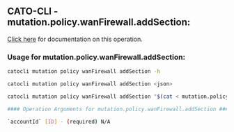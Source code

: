 
## CATO-CLI - mutation.policy.wanFirewall.addSection:
[Click here](https://api.catonetworks.com/documentation/#mutation-mutation.policy.wanFirewall.addSection) for documentation on this operation.

### Usage for mutation.policy.wanFirewall.addSection:

```bash
catocli mutation policy wanFirewall addSection -h

catocli mutation policy wanFirewall addSection <json>

catocli mutation policy wanFirewall addSection "$(cat < mutation.policy.wanFirewall.addSection.json)"

#### Operation Arguments for mutation.policy.wanFirewall.addSection ####

`accountId` [ID] - (required) N/A    
